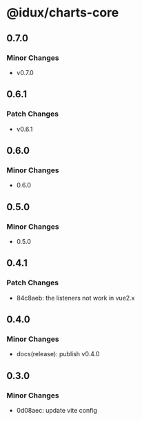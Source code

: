 # @idux/charts-core

## 0.7.0

### Minor Changes

- v0.7.0

## 0.6.1

### Patch Changes

- v0.6.1

## 0.6.0

### Minor Changes

- 0.6.0

## 0.5.0

### Minor Changes

- 0.5.0

## 0.4.1

### Patch Changes

- 84c8aeb: the listeners not work in vue2.x

## 0.4.0

### Minor Changes

- docs(release): publish v0.4.0

## 0.3.0

### Minor Changes

- 0d08aec: update vite config
